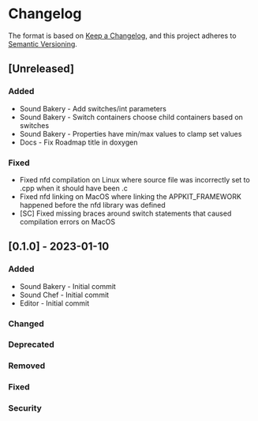 # Changelog

The format is based on [Keep a Changelog](https://keepachangelog.com/en/1.0.0/),
and this project adheres to [Semantic Versioning](https://semver.org/spec/v2.0.0.html).

## [Unreleased]

### Added

- Sound Bakery - Add switches/int parameters
- Sound Bakery - Switch containers choose child containers based on switches
- Sound Bakery - Properties have min/max values to clamp set values
- Docs - Fix Roadmap title in doxygen

### Fixed

- Fixed nfd compilation on Linux where source file was incorrectly set to .cpp when it should have been .c
- Fixed nfd linking on MacOS where linking the APPKIT_FRAMEWORK happened before the nfd library was defined
- [SC] Fixed missing braces around switch statements that caused compilation errors on MacOS

## [0.1.0] - 2023-01-10

### Added

- Sound Bakery - Initial commit
- Sound Chef - Initial commit
- Editor - Initial commit

### Changed
### Deprecated
### Removed
### Fixed
### Security